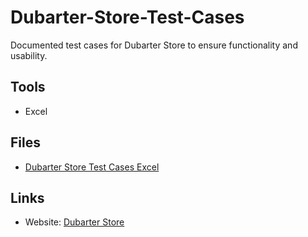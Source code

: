 # Dubarter-Store-Test-Cases
Documented test cases for Dubarter Store to ensure functionality and usability.
## Tools
- Excel 

## Files
- [Dubarter Store Test Cases Excel](https://github.com/Mohamedalaa0879/Dubarter-Store-Test-Cases/blob/main/Dubarter-Test-Cases.xlsx)

## Links
- Website: [Dubarter Store](https://dubarter.com/?srsltid=AfmBOooPcxavRG3k-P46y0OVwwQGEQ46h2kNGiPH2IHrU05TAKj-SDKP)
